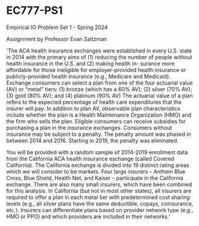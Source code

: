 # EC777-PS1
Empirical IO Problem Set 1 - Spring 2024

Assignment by Professor Evan Saltzman

'The ACA health insurance exchanges were established in every U.S. state in 2014 with the primary
aims of (1) reducing the number of people without health insurance in the U.S. and (2) making
health in- surance more affordable for those ineligible for employer-provided health insurance or
publicly-provided health insurance (e.g., Medicare and Medicaid). Exchange consumers can select
a plan from one of the four actuarial value (AV) or “metal” tiers: (1) bronze (which has a 60% AV);
(2) silver (70% AV); (3) gold (80% AV); and (4) platinum (90% AV) The actuarial value of a plan
refers to the expected percentage of health care expenditures that the insurer will pay. In addition
to plan AV, observable plan characteristics include whether the plan is a Health Maintenance
Organization (HMO) and the firm who sells the plan. Eligible consumers can receive subsidies for
purchasing a plan in the insurance exchanges. Consumers without insurance may be subject to a
penalty. The penalty amount was phased in between 2014 and 2016. Starting in 2019, the penalty
was eliminated.

You will be provided with a random sample of 2014-2019 enrollment data from the California
ACA health insurance exchange (called Covered California). The California exchange is divided
into 19 distinct rating areas which we will consider to be markets. Four large insurers – Anthem
Blue Cross, Blue Shield, Health Net, and Kaiser – participate in the California exchange. There are
also many small insurers, which have been combined for this analysis. In California (but not in most
other states), all insurers are required to offer a plan in each metal tier with predetermined cost
sharing levels (e.g., all silver plans have the same deductible, copays, coinsurance, etc.). Insurers
can differentiate plans based on provider network type (e.g., HMO or PPO) and which providers
are included in their networks.'


